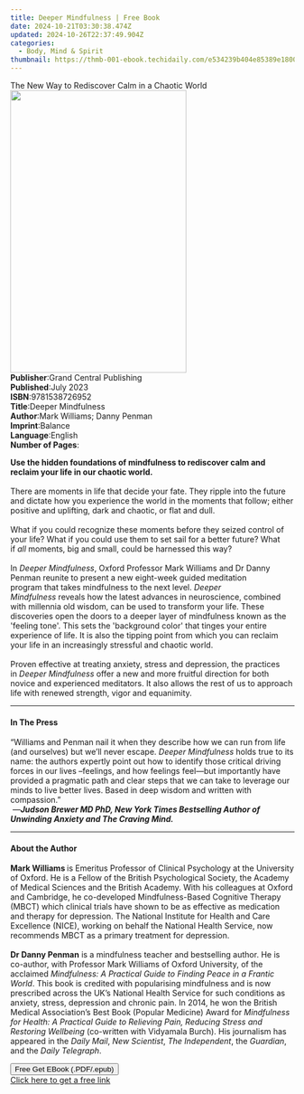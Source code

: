 ```yaml
---
title: Deeper Mindfulness | Free Book
date: 2024-10-21T03:30:38.474Z
updated: 2024-10-26T22:37:49.904Z
categories:
  - Body, Mind & Spirit
thumbnail: https://thmb-001-ebook.techidaily.com/e534239b404e85389e180008f10d6624a77845a25ea4d3a59010689c5da25aa2.jpg
---
```

<main id="book-container">
  <div class="flex flex-col">
    <div class="book-brief flex-1 py-6 px-4 sm:p-6 md:py-10 md:px-8">
      <!-- brief-->
      <div class="book-brief-main">
        The New Way to Rediscover Calm in a Chaotic World
      </div>
    </div>
    <div
      class="book-meta-info flex-1 grid gap-4 col-start-1 col-end-3 row-start-1 sm:mb-6 sm:grid-cols-4 lg:gap-6 lg:col-start-2 lg:row-end-6 lg:row-span-6 lg:mb-0"
    >
      <div
        class="book-meta-info-left place-content-center mt-4 p-4 text-sm leading-6 col-start-2 col-span-2 dark:text-slate-400"
      >
        <img
          class="w-full h-500 object-cover rounded-lg sm:h-255 sm:col-span-2 lg:col-span-full"
          src="https://img-001-ebook.techidaily.com/a626939bd087c764e0deec130342bfd9687e5bb9be9caadcc4c71b5ec567d031.jpg"
          alt=""
          width="312"
          height="500"
        />
      </div>
      <div
        class="book-meta-info-right mt-2 col-start-1 row-start-2 col-span-3 self-center"
      >
        <!-- meta data  -->
        <div class="flex flex-col px-4 md:px-8">
          <div class="flex-1">
            <strong>Publisher</strong>:<span class="px-2"
              >Grand Central Publishing</span
            >
          </div>
          <div class="flex-1">
            <strong>Published</strong>:<span class="px-2">July 2023</span>
          </div>
          <div class="flex-1">
            <strong>ISBN</strong>:<span class="px-2">9781538726952</span>
          </div>
          <div class="flex-1">
            <strong>Title</strong>:<span class="px-2">Deeper Mindfulness</span>
          </div>
          <div class="flex-1">
            <strong>Author</strong>:<span class="px-2"
              >Mark Williams; Danny Penman</span
            >
          </div>
          <div class="flex-1">
            <strong>Imprint</strong>:<span class="px-2">Balance</span>
          </div>
          <div class="flex-1">
            <strong>Language</strong>:<span class="px-2">English</span>
          </div>
          <div class="flex-1">
            <strong>Number of Pages</strong>:<span class="px-2"></span>
          </div>
        </div>
      </div>
    </div>
    <div class="book-description flex-1 py-6 px-4 sm:p-6 md:py-10 md:px-8">
      <div class="book-description-main">
        <div accordion-content="" id="description">
          <p>
            <b
              >Use the hidden foundations of mindfulness to rediscover calm and
              reclaim your life in our chaotic world.</b
            ><br /><br />
            There are moments in life that decide your fate. They ripple into
            the future and dictate how you experience the world in the moments
            that follow; either positive and uplifting, dark and chaotic, or
            flat and dull.<br /><br />
            What if you could recognize these moments before they seized control
            of your life? What if you could use them to set sail for a better
            future? What if&nbsp;<i>all</i>&nbsp;moments, big and small, could
            be harnessed this way?<br /><br />
            In&nbsp;<i>Deeper Mindfulness</i>, Oxford Professor Mark Williams
            and Dr Danny Penman reunite to present a new eight-week guided
            meditation program&nbsp;that takes mindfulness to the next
            level.&nbsp;<i>Deeper Mindfulness</i>&nbsp;reveals how the latest
            advances in neuroscience, combined with millennia old wisdom, can be
            used to transform your life. These discoveries open the doors to a
            deeper layer of mindfulness known as the 'feeling tone'. This sets
            the 'background color' that tinges your entire experience of life.
            It is also the tipping point from which you can reclaim your life in
            an increasingly stressful and chaotic world.<br /><br />
            Proven effective at treating anxiety, stress and depression, the
            practices in&nbsp;<i>Deeper Mindfulness</i>&nbsp;offer a new and
            more fruitful direction for both novice and experienced meditators.
            It also allows the rest of us to approach life with renewed
            strength, vigor and equanimity.
          </p>
        </div>
        <div class="accordion-fader"></div>
      </div>
    </div>
    <div class="book-excerpts flex-1 py-6 px-4 sm:p-6 md:py-10 md:px-8">
      <!-- excerpts-->
      <div class="book-excerpts-main">
        <hr />
        <h4 class="placeholder placeholder-heading">
          <span>In The Press</span>
        </h4>
        <p>
          “Williams and Penman nail it when they describe how we can run from
          life (and ourselves) but we’ll never escape.
          <i>Deeper Mindfulness</i> holds true to its name: the authors expertly
          point out how to identify those critical driving forces in our lives
          –feelings, and how feelings feel—but importantly have provided a
          pragmatic path and clear steps that we can take to leverage our minds
          to live better lives. Based in deep wisdom and written with
          compassion.”<br />
          &nbsp;—<i
            ><b
              >Judson Brewer MD PhD, New York Times Bestselling Author of
              Unwinding Anxiety and The Craving Mind.</b
            ></i
          >
        </p>
      </div>
    </div>
    <div class="book-about-author flex-1 py-6 px-4 sm:p-6 md:py-10 md:px-8">
      <!-- about author-->
      <div class="book-main-author-main">
        <hr />
        <h4 class="placeholder placeholder-heading">
          <span>About the Author</span>
        </h4>
        <p>
          <b>Mark Williams </b>is Emeritus Professor of Clinical Psychology at
          the University of Oxford. He is a Fellow of the British Psychological
          Society, the Academy of Medical Sciences and the British Academy. With
          his colleagues at Oxford and Cambridge, he co-developed
          Mindfulness-Based Cognitive Therapy (MBCT) which clinical trials have
          shown to be as effective as medication and therapy for depression. The
          National Institute for Health and Care Excellence (NICE), working on
          behalf the National Health Service, now recommends MBCT as a primary
          treatment for depression.<br /><br /><b>Dr Danny Penman</b> is a
          mindfulness teacher and bestselling author. He is co-author, with
          Professor Mark Williams of Oxford University, of the acclaimed
          <i
            >Mindfulness: A Practical Guide to Finding Peace in a Frantic
            World</i
          >. This book is credited with popularising mindfulness and is now
          prescribed across the UK’s National Health Service for such conditions
          as anxiety, stress, depression and chronic pain. In 2014, he won the
          British Medical Association’s Best Book (Popular Medicine) Award for
          <i
            >Mindfulness for Health: A Practical Guide to Relieving Pain,
            Reducing Stress and Restoring Wellbeing</i
          >
          (co-written with Vidyamala Burch). His journalism has appeared in the
          <i>Daily Mail</i>, <i>New Scientist</i>, <i>The Independent</i>, the
          <i>Guardian</i>, and the <i>Daily Telegraph</i>.<br />
        </p>
      </div>
    </div>
    <div class="book-free-get flex-1 py-6 px-4 sm:p-6 md:py-10 md:px-8">
      <button
        id="btn-free-get"
        class="bg-blue-500 hover:bg-blue-700 text-white font-bold py-2 px-4 rounded"
      >
        Free Get EBook (.PDF/.epub)
      </button>
      <div id="countdown-display" class="px-2 text-lg mt-2"></div>
      <a
        id="free-link"
        class="hidden bg-blue-500 hover:bg-blue-700 text-white font-bold py-2 px-4 rounded"
        href="https://www.ebooks.com/en-us/book/210641195/deeper-mindfulness/mark-williams/"
        target="_blank"
        >Click here to get a free link</a
      >
    </div>
    <script>
      let countdownTime = 0;
      let countdownInterval = null;
      document
        .getElementById('btn-free-get')
        .addEventListener('click', startCountdown);
      function startCountdown() {
        countdownTime = new Date().getTime() + 60000 * 3;
        countdownInterval = setInterval(updateCountdown, 1000);
        document.getElementById('btn-free-get').disabled = true;
        document
          .getElementById('btn-free-get')
          .classList.add('bg-gray-500', 'cursor-not-allowed');
      }
      function updateCountdown() {
        let currentTime = new Date().getTime();
        let timeLeft = countdownTime - currentTime;
        let secondsLeft = Math.floor(timeLeft / 1000);
        document.getElementById('countdown-display').innerHTML =
          `Remaining time: ${secondsLeft} seconds.`;
        if (secondsLeft <= 0) {
          clearInterval(countdownInterval);
          document.getElementById('btn-free-get').classList.add('hidden');
          document.getElementById('free-link').classList.remove('hidden');
          document.getElementById('countdown-display').innerHTML = '';
        }
      }
    </script>
  </div>
</main>

<ins class="adsbygoogle"
      style="display:block"
      data-ad-client="ca-pub-7571918770474297"
      data-ad-slot="8358498916"
      data-ad-format="auto"
      data-full-width-responsive="true"></ins>
    